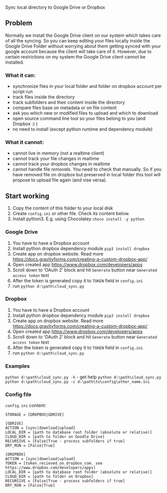 Sync local directory to Google Drive or Dropbox

## Problem
Normally we install the Google Drive client on our system which takes care of all the syncing. So you can keep editing your files locally inside the Google Drive Folder without worrying about them getting synced with your google account because the client will take care of it. However, due to certain restrictions on my system the Google Drive client cannot be installed. 

### What it can:
- synchronize files in your local folder and folder on dropbox account per script run
- track files inside the directory
- track subfolders and their content inside the directory
- compare files base on metadata or on file content
- ask you which new or modified files to upload and which to download
- open source command line tool so your files belong to you (and Dropbox :) )
- no need to install (except python runtime and dependency module)

### What it cannot:
- cannot live in memory (not a realtime client)
- cannot track your file changes in realtime
- cannot track your dropbox changes in realtime
- cannot handle file *removals*. You need to check that manually. So if you have removed file on dropbox but preserved in local folder this tool will propose to upload file again (and vise versa).

## Start working
1. Copy the content of this folder to your local disk
1. Create `config.ini` or other file. Check its content below.
1. Install python3. E.g. using Chocolatey `choco install -y python`

### Google Drive
1. You have to have a Dropbox account
1. Install python dropbox dependency module `pip3 install dropbox`
1. Create app on dropbox website. Read more https://docs.gravityforms.com/creating-a-custom-dropbox-app/
1. Open created app https://www.dropbox.com/developers/apps
1. Scroll down to ‘OAuth 2’ block and hit `Generate` button near `Generated access token` text
1. After the token is generated copy it to `TOKEN` field in `config.ini`
1. run `python d:\path\cloud_sync.py`

### Dropbox
1. You have to have a Dropbox account
1. Install python dropbox dependency module `pip3 install dropbox`
1. Create app on dropbox website. Read more https://docs.gravityforms.com/creating-a-custom-dropbox-app/
1. Open created app https://www.dropbox.com/developers/apps
1. Scroll down to ‘OAuth 2’ block and hit `Generate` button near `Generated access token` text
1. After the token is generated copy it to `TOKEN` field in `config.ini`
1. run `python d:\path\cloud_sync.py`

### Examples
`python d:\path\cloud_sync.py -h` - get help
`python d:\path\cloud_sync.py`
`python d:\path\cloud_sync.py -c d:\path\to\config\other_name.ini`

### Config file

`config.ini` content:
```
STORAGE = [DROPBOX|GDRIVE]

[GDRIVE]
ACTION = [sync|download|upload]
LOCAL_DIR = [path to database root folder (absolute or relative)]
CLOUD_DIR = [path to folder on Goodle Drive]
RECURSIVE = [False|True - process subfolders if true]
DRY_RUN = [False|True]

[DROPBOX]
ACTION = [sync|download|upload]
TOKEN = [token_recieved_on_dropbox_com. see https://www.dropbox.com/developers/apps]
LOCAL_DIR = [path to database root folder (absolute or relative)]
CLOUD_DIR = [path to folder on Dropbox]
RECURSIVE = [False|True - process subfolders if true]
DRY_RUN = [False|True]
```
